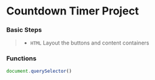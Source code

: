 # Countdown Timer Project

### Basic Steps

> - `HTML` Layout the buttons and content containers

### Functions

```js
document.querySelector()
```
